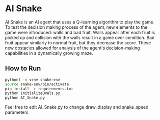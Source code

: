 # AI Snake

AI Snake is an AI agent that uses a Q-learning algorithm to play the game. To test the decision making process of the agent, new elements to the game were introduced: walls and bad fruit. Walls appear after each fruit is picked up and collision with the walls result in a game over condition. Bad fruit appear similarly to normal fruit, but they decrease the score. These new obstacles allowed for analysis of the agent's decision-making capabilities in a dynamically growing maze.

## How to Run

```bash
python3 -m venv snake-env
source snake-env/bin/activate
pip install -r requirements.txt
python InitializeQVals.py
python AI_Snake.py
```

Feel free to edit AI_Snake.py to change draw_display and snake_speed parameters
